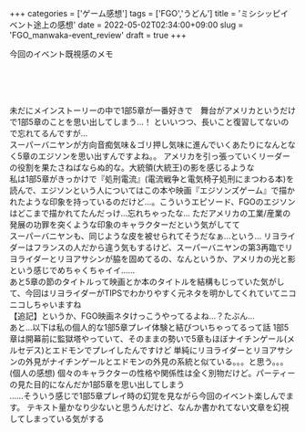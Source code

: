 +++
categories = ['ゲーム感想']
tags = ['FGO','うどん']
title = 'ミシシッピイベント途上の感想'
date = 2022-05-02T02:34:00+09:00
slug = 'FGO_manwaka-event_review'
draft = true
+++

今回のイベント既視感のメモ
<!--more-->
<br>
<br>
<br>

未だにメインストーリーの中で1部5章が一番好きで　舞台がアメリカというだけで1部5章のことを思い出してしまう…！
といいつつ、長いこと復習してないので忘れてるんですが…
<br>
スーパーバニヤンが方向音痴気味＆ゴリ押し気味に進んでいくあたりになんとなく5章のエジソンを思い出すんですよね。。
アメリカを引っ張っていくリーダーの役割を果たさねばならぬ的な。大統領(大統王)の影を感じるような
<br>
私は1部5章がきっかけで『処刑電流』(電流戦争と電気椅子処刑にまつわる本)を読んで、エジソンという人についてはこの本や映画『エジソンズゲーム』で描かれたような印象を持っているのだけど…。こういうエピソード、FGOのエジソンはどこまで描かれてたんだっけ…忘れちゃったな…
ただアメリカの工業/産業の発展の功罪を突くような印象のキャラクターだという気がしてて
<br>
スーパーバニヤンも、同じような皮を被せられてそうだなぁ…という…
リヨライダーはフランスの人だから違う気もするけど、スーパーバニヤンの第3再臨でリヨライダーとリヨアサシンが脇を固めてるの、なんというか、アメリカの光と影という感じでめちゃくちゃイイ……
<br>
あと5章の節のタイトルって映画とか本のタイトルを結構もじっていた気がして、今回はリヨライダーがTIPSでわかりやすく元ネタを明かしてくれていてニコニコしちゃいますね
<br>
【追記】というか、FGO映画ネタけっこうやってるよね…？たぶん…
<br>
あと…以下は私の個人的な1部5章プレイ体験と結びついちゃってるって話
1部5章は開幕前に監獄塔やっていて、そのままの勢いで5章もほぼナイチンゲール(メルセデス)とエドモンでプレイしたんですけど
単純にリヨライダーとリヨアサシンの外見がナイチンゲールとエドモンの外見の系統と似ている。。。と思う。。。(個人の感想)
個々のキャラクターの性格や関係性は全く別物だけど。パーティーの見た目的になんだか1部5章を思い出してしまう
<br>
……そういう感じで1部5章プレイ時の幻覚を見ながら今回のイベント楽しんでます。
テキスト量かなり少ないと思うんだけど、なんか書かれてない文章を幻視してしまっている気がする
<br>